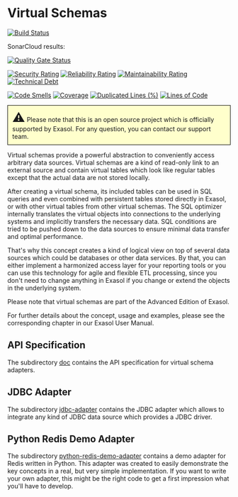 # Virtual Schemas

[![Build Status](https://travis-ci.org/exasol/virtual-schemas.svg?branch=master)](https://travis-ci.org/exasol/virtual-schemas)

SonarCloud results:

[![Quality Gate Status](https://sonarcloud.io/api/project_badges/measure?project=exasol_virtual-schema-common-java&metric=alert_status)](https://sonarcloud.io/dashboard?id=exasol_virtual-schema-common-java)

[![Security Rating](https://sonarcloud.io/api/project_badges/measure?project=exasol_virtual-schema-common-java&metric=security_rating)](https://sonarcloud.io/dashboard?id=exasol_virtual-schema-common-java)
[![Reliability Rating](https://sonarcloud.io/api/project_badges/measure?project=exasol_virtual-schema-common-java&metric=reliability_rating)](https://sonarcloud.io/dashboard?id=exasol_virtual-schema-common-java)
[![Maintainability Rating](https://sonarcloud.io/api/project_badges/measure?project=exasol_virtual-schema-common-java&metric=sqale_rating)](https://sonarcloud.io/dashboard?id=exasol_virtual-schema-common-java)
[![Technical Debt](https://sonarcloud.io/api/project_badges/measure?project=exasol_virtual-schema-common-java&metric=sqale_index)](https://sonarcloud.io/dashboard?id=exasol_virtual-schema-common-java)

[![Code Smells](https://sonarcloud.io/api/project_badges/measure?project=exasol_virtual-schema-common-java&metric=code_smells)](https://sonarcloud.io/dashboard?id=exasol_virtual-schema-common-java)
[![Coverage](https://sonarcloud.io/api/project_badges/measure?project=exasol_virtual-schema-common-java&metric=coverage)](https://sonarcloud.io/dashboard?id=exasol_virtual-schema-common-java)
[![Duplicated Lines (%)](https://sonarcloud.io/api/project_badges/measure?project=exasol_virtual-schema-common-java&metric=duplicated_lines_density)](https://sonarcloud.io/dashboard?id=exasol_virtual-schema-common-java)
[![Lines of Code](https://sonarcloud.io/api/project_badges/measure?project=exasol_virtual-schema-common-java&metric=ncloc)](https://sonarcloud.io/dashboard?id=exasol_virtual-schema-common-java)

<p style="border: 1px solid black;padding: 10px; background-color: #FFFFCC;"><span style="font-size:200%">&#9888;</span> Please note that this is an open source project which is officially supported by Exasol. For any question, you can contact our support team.</p>

Virtual schemas provide a powerful abstraction to conveniently access arbitrary data sources. Virtual schemas are a kind of read-only link to an external source and contain virtual tables which look like regular tables except that the actual data are not stored locally.

After creating a virtual schema, its included tables can be used in SQL queries and even combined with persistent tables stored directly in Exasol, or with other virtual tables from other virtual schemas. The SQL optimizer internally translates the virtual objects into connections to the underlying systems and implicitly transfers the necessary data. SQL conditions are tried to be pushed down to the data sources to ensure minimal data transfer and optimal performance.

That's why this concept creates a kind of logical view on top of several data sources which could be databases or other data services. By that, you can either implement a harmonized access layer for your reporting tools or you can use this technology for agile and flexible ETL processing, since you don't need to change anything in Exasol if you change or extend the objects in the underlying system.

Please note that virtual schemas are part of the Advanced Edition of Exasol.

For further details about the concept, usage and examples, please see the corresponding chapter in our Exasol User Manual.

## API Specification

The subdirectory [doc](doc) contains the API specification for virtual schema adapters.

## JDBC Adapter

The subdirectory [jdbc-adapter](jdbc-adapter) contains the JDBC adapter which allows to integrate any kind of JDBC data source which provides a JDBC driver.

## Python Redis Demo Adapter

The subdirectory [python-redis-demo-adapter](python-redis-demo-adapter) contains a demo adapter for Redis written in Python. This adapter was created to easily demonstrate the key concepts in a real, but very simple implementation. If you want to write your own adapter, this might be the right code to get a first impression what you'll have to develop.